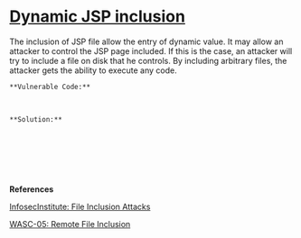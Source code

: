 # [Dynamic JSP inclusion](http://find-sec-bugs.github.io/bugs.htm#JSP_INCLUDE)

The inclusion of JSP file allow the entry of dynamic value. It may allow an attacker to control the JSP page included.
If this is the case, an attacker will try to include a file on disk that he controls. By including arbitrary files, the
attacker gets the ability to execute any code.

    **Vulnerable Code:**

<pre>
 <jsp:include page="${param.secret_param}" /></pre>

    **Solution:**

<pre>
 <c:if test="${param.secret_param == 'page1'}">

  <jsp:include page="page1.jsp" />

 </c:if></pre>

**References**  

[InfosecInstitute: File Inclusion Attacks](http://resources.infosecinstitute.com/file-inclusion-attacks/)  

[WASC-05: Remote File Inclusion](http://projects.webappsec.org/w/page/13246955/Remote%20File%20Inclusion)